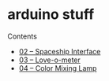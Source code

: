 # arduino stuff

Contents

* [02 – Spaceship Interface](./02-spaceship-interface/02-spaceship-interface.ino)
* [03 – Love-o-meter](./03-love-o-meter/03-love-o-meter.ino)
* [04 – Color Mixing Lamp](./04-color-mixing-lamp/04-color-mixing-lamp.ino)
